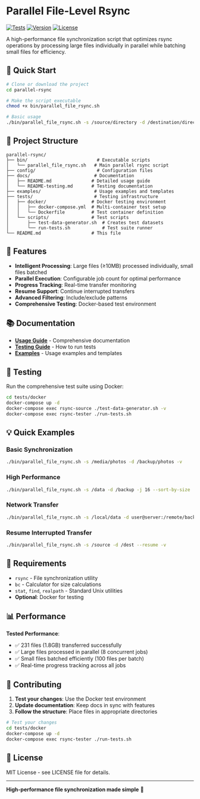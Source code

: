 # Parallel File-Level Rsync

[![Tests](https://img.shields.io/badge/tests-passing-brightgreen)](tests/)
[![Version](https://img.shields.io/badge/version-2.0-blue)](bin/parallel_file_rsync.sh)
[![License](https://img.shields.io/badge/license-MIT-green)](LICENSE)

A high-performance file synchronization script that optimizes rsync operations by processing large files individually in parallel while batching small files for efficiency.

## 🚀 Quick Start

```bash
# Clone or download the project
cd parallel-rsync

# Make the script executable
chmod +x bin/parallel_file_rsync.sh

# Basic usage
./bin/parallel_file_rsync.sh -s /source/directory -d /destination/directory -v
```

## 📁 Project Structure

```
parallel-rsync/
├── bin/                          # Executable scripts
│   └── parallel_file_rsync.sh   # Main parallel rsync script
├── config/                       # Configuration files
├── docs/                        # Documentation
│   ├── README.md               # Detailed usage guide
│   └── README-testing.md       # Testing documentation
├── examples/                    # Usage examples and templates
├── tests/                       # Testing infrastructure
│   ├── docker/                 # Docker testing environment
│   │   ├── docker-compose.yml  # Multi-container test setup
│   │   └── Dockerfile          # Test container definition
│   └── scripts/                # Test scripts
│       ├── test-data-generator.sh  # Creates test datasets
│       └── run-tests.sh            # Test suite runner
└── README.md                   # This file
```

## 🎯 Features

- **Intelligent Processing**: Large files (≥10MB) processed individually, small files batched
- **Parallel Execution**: Configurable job count for optimal performance
- **Progress Tracking**: Real-time transfer monitoring
- **Resume Support**: Continue interrupted transfers
- **Advanced Filtering**: Include/exclude patterns
- **Comprehensive Testing**: Docker-based test environment

## 📚 Documentation

- **[Usage Guide](docs/README.md)** - Comprehensive documentation
- **[Testing Guide](docs/README-testing.md)** - How to run tests
- **[Examples](examples/)** - Usage examples and templates

## 🧪 Testing

Run the comprehensive test suite using Docker:

```bash
cd tests/docker
docker-compose up -d
docker-compose exec rsync-source ./test-data-generator.sh -v
docker-compose exec rsync-tester ./run-tests.sh
```

## 💡 Quick Examples

### Basic Synchronization
```bash
./bin/parallel_file_rsync.sh -s /media/photos -d /backup/photos -v
```

### High Performance
```bash
./bin/parallel_file_rsync.sh -s /data -d /backup -j 16 --sort-by-size
```

### Network Transfer
```bash
./bin/parallel_file_rsync.sh -s /local/data -d user@server:/remote/backup -j 4
```

### Resume Interrupted Transfer
```bash
./bin/parallel_file_rsync.sh -s /source -d /dest --resume -v
```

## 🔧 Requirements

- `rsync` - File synchronization utility
- `bc` - Calculator for size calculations
- `stat`, `find`, `realpath` - Standard Unix utilities
- **Optional**: Docker for testing

## 📊 Performance

**Tested Performance**:
- ✅ 231 files (1.8GB) transferred successfully
- ✅ Large files processed in parallel (8 concurrent jobs)
- ✅ Small files batched efficiently (100 files per batch)
- ✅ Real-time progress tracking across all jobs

## 🤝 Contributing

1. **Test your changes**: Use the Docker test environment
2. **Update documentation**: Keep docs in sync with features
3. **Follow the structure**: Place files in appropriate directories

```bash
# Test your changes
cd tests/docker
docker-compose up -d
docker-compose exec rsync-tester ./run-tests.sh
```

## 📄 License

MIT License - see LICENSE file for details.

---

**High-performance file synchronization made simple** 🚀